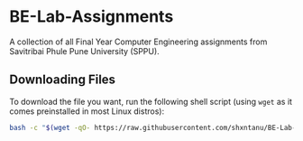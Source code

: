 # BE-Lab-Assignments

A collection of all Final Year Computer Engineering assignments from Savitribai Phule Pune University (SPPU).

## Downloading Files

To download the file you want, run the following shell script (using `wget` as it comes preinstalled in most Linux distros):

```bash
bash -c "$(wget -qO- https://raw.githubusercontent.com/shxntanu/BE-Lab-Assignments/main/cli.sh)"
```
